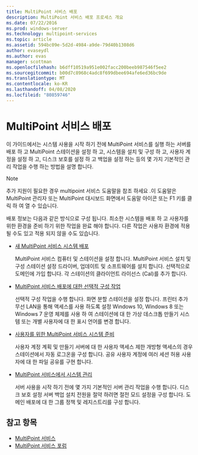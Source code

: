 ```yaml
---
title: MultiPoint 서비스 배포
description: MultiPoint 서비스 배포 프로세스 개요
ms.date: 07/22/2016
ms.prod: windows-server
ms.technology: multipoint-services
ms.topic: article
ms.assetid: 594bc09e-5d2d-4984-a9de-79d40b1308d6
author: evaseydl
ms.author: evas
manager: scottman
ms.openlocfilehash: b6dff10519a951e002facc200beeb987546f5ee2
ms.sourcegitcommit: b00d7c8968c4adc8f699dbee694afe6ed36bc9de
ms.translationtype: MT
ms.contentlocale: ko-KR
ms.lasthandoff: 04/08/2020
ms.locfileid: "80859746"
---
```

# <a name="deploying-multipoint-services"></a>MultiPoint 서비스 배포
이 가이드에서는 시스템 사용을 시작 하기 전에 MultiPoint 서비스를 실행 하는 서버를 배포 하 고 MultiPoint 스테이션을 설정 하 고, 시스템을 설치 및 구성 하 고, 사용자 계정을 설정 하 고, 디스크 보호를 설정 하 고 백업을 설정 하는 등의 몇 가지 기본적인 관리 작업을 수행 하는 방법을 설명 합니다.  
  
> [!NOTE]  
> 추가 지원이 필요한 경우 multipoint 서비스 도움말을 참조 하세요 .이 도움말은 MultiPoint 관리자 또는 MultiPoint 대시보드 화면에서 도움말 아이콘 또는 F1 키를 클릭 하 여 열 수 있습니다.  
  
배포 정보는 다음과 같은 방식으로 구성 됩니다. 최소한 시스템을 배포 하 고 사용자를 위한 환경을 준비 하기 위한 작업을 완료 해야 합니다. 다른 작업은 사용자 환경에 적용 될 수도 있고 적용 되지 않을 수도 있습니다. 
-   [새 MultiPoint 서비스 시스템 배포](Deploy-a-new-MultiPoint-services-system.md)  
  
    MultiPoint 서비스 컴퓨터 및 스테이션을 설정 합니다. MultiPoint 서비스 설치 및 구성 스테이션 설정 드라이버, 업데이트 및 소프트웨어를 설치 합니다. 선택적으로 도메인에 가입 합니다. 각 스테이션의 클라이언트 라이선스 (Cal)를 추가 합니다.  
  
-   [MultiPoint 서비스 배포에 대한 선택적 구성 작업](Optional-configuration-tasks-for-a-MultiPoint-services-deployment.md)  
  
    선택적 구성 작업을 수행 합니다. 화면 분할 스테이션을 설정 합니다. 프린터 추가 무선 LAN을 통해 액세스를 사용 하도록 설정 Windows 10, Windows 8 또는 Windows 7 운영 체제를 사용 하 여 스테이션에 대 한 가상 데스크톱 만들기 시스템 또는 개별 사용자에 대 한 표시 언어를 변경 합니다.  
  
-   [사용자를 위한 MultiPoint 서비스 시스템 준비](Prepare-your-MultiPoint-services-system-for-users.md)  
  
    사용자 계정 계획 및 만들기 서버에 대 한 사용자 액세스 제한 개방형 액세스의 경우 스테이션에서 자동 로그온을 구성 합니다. 공유 사용자 계정에 여러 세션 허용 사용자에 대 한 파일 공유를 구현 합니다.  
  
-   [MultiPoint 서비스에서 시스템 관리](System-administration-in-MultiPoint-services.md)  
  
    서버 사용을 시작 하기 전에 몇 가지 기본적인 서버 관리 작업을 수행 합니다. 디스크 보호 설정 서버 백업 설치 전원을 절약 하려면 절전 모드 설정을 구성 합니다. 도메인 배포에 대 한 그룹 정책 및 레지스트리를 구성 합니다.  
  
## <a name="see-also"></a>참고 항목  
  
- [MultiPoint 서비스](MultiPoint-Services.md)
-   [MultiPoint 서비스 포럼](https://social.technet.microsoft.com/Forums/windowsserver/home?forum=windowsmultipointserver&filter=alltypes&sort=lastpostdesc)  
  
